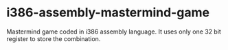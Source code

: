 # i386-assembly-mastermind-game
Mastermind game coded in i386 assembly language. It uses only one 32 bit register to store the combination.
